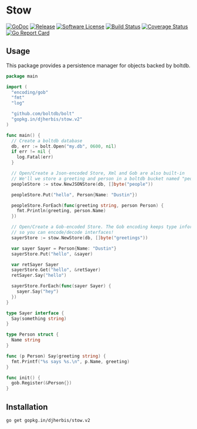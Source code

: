 Stow 
==========

[![GoDoc](https://godoc.org/github.com/djherbis/stow?status.svg)](https://godoc.org/github.com/djherbis/stow)
[![Release](https://img.shields.io/github/release/djherbis/stow.svg)](https://github.com/djherbis/stow/releases/latest)
[![Software License](https://img.shields.io/badge/license-MIT-brightgreen.svg)](LICENSE.txt)
[![Build Status](https://travis-ci.org/djherbis/stow.svg?branch=master)](https://travis-ci.org/djherbis/stow) 
[![Coverage Status](https://coveralls.io/repos/djherbis/stow/badge.svg?branch=master)](https://coveralls.io/r/djherbis/stow?branch=master)
[![Go Report Card](https://goreportcard.com/badge/github.com/djherbis/stow)](https://goreportcard.com/report/github.com/djherbis/stow)

Usage
------------

This package provides a persistence manager for objects backed by boltdb.

```go
package main

import (
  "encoding/gob"
  "fmt"
  "log"

  "github.com/boltdb/bolt"
  "gopkg.in/djherbis/stow.v2"
)

func main() {
  // Create a boltdb database
  db, err := bolt.Open("my.db", 0600, nil)
  if err != nil {
    log.Fatal(err)
  }

  // Open/Create a Json-encoded Store, Xml and Gob are also built-in
  // We'll we store a greeting and person in a boltdb bucket named "people"
  peopleStore := stow.NewJSONStore(db, []byte("people"))

  peopleStore.Put("hello", Person{Name: "Dustin"})

  peopleStore.ForEach(func(greeting string, person Person) {
    fmt.Println(greeting, person.Name)
  })

  // Open/Create a Gob-encoded Store. The Gob encoding keeps type information,
  // so you can encode/decode interfaces!
  sayerStore := stow.NewStore(db, []byte("greetings"))

  var sayer Sayer = Person{Name: "Dustin"}
  sayerStore.Put("hello", &sayer)

  var retSayer Sayer
  sayerStore.Get("hello", &retSayer)
  retSayer.Say("hello")

  sayerStore.ForEach(func(sayer Sayer) {
    sayer.Say("hey")
  })
}

type Sayer interface {
  Say(something string)
}

type Person struct {
  Name string
}

func (p Person) Say(greeting string) {
  fmt.Printf("%s says %s.\n", p.Name, greeting)
}

func init() {
  gob.Register(&Person{})
}

```

Installation
------------
```sh
go get gopkg.in/djherbis/stow.v2
```
